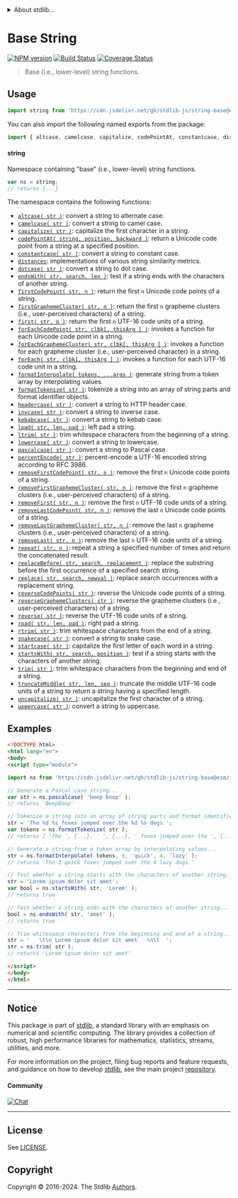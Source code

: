 <!--

@license Apache-2.0

Copyright (c) 2022 The Stdlib Authors.

Licensed under the Apache License, Version 2.0 (the "License");
you may not use this file except in compliance with the License.
You may obtain a copy of the License at

   http://www.apache.org/licenses/LICENSE-2.0

Unless required by applicable law or agreed to in writing, software
distributed under the License is distributed on an "AS IS" BASIS,
WITHOUT WARRANTIES OR CONDITIONS OF ANY KIND, either express or implied.
See the License for the specific language governing permissions and
limitations under the License.

-->


<details>
  <summary>
    About stdlib...
  </summary>
  <p>We believe in a future in which the web is a preferred environment for numerical computation. To help realize this future, we've built stdlib. stdlib is a standard library, with an emphasis on numerical and scientific computation, written in JavaScript (and C) for execution in browsers and in Node.js.</p>
  <p>The library is fully decomposable, being architected in such a way that you can swap out and mix and match APIs and functionality to cater to your exact preferences and use cases.</p>
  <p>When you use stdlib, you can be absolutely certain that you are using the most thorough, rigorous, well-written, studied, documented, tested, measured, and high-quality code out there.</p>
  <p>To join us in bringing numerical computing to the web, get started by checking us out on <a href="https://github.com/stdlib-js/stdlib">GitHub</a>, and please consider <a href="https://opencollective.com/stdlib">financially supporting stdlib</a>. We greatly appreciate your continued support!</p>
</details>

# Base String

[![NPM version][npm-image]][npm-url] [![Build Status][test-image]][test-url] [![Coverage Status][coverage-image]][coverage-url] <!-- [![dependencies][dependencies-image]][dependencies-url] -->

> Base (i.e., lower-level) string functions.



<section class="usage">

## Usage

```javascript
import string from 'https://cdn.jsdelivr.net/gh/stdlib-js/string-base@esm/index.mjs';
```

You can also import the following named exports from the package:

```javascript
import { altcase, camelcase, capitalize, codePointAt, constantcase, distances, dotcase, endsWith, first, firstCodePoint, firstGraphemeCluster, forEach, forEachCodePoint, forEachGraphemeCluster, formatInterpolate, formatTokenize, headercase, invcase, kebabcase, lowercase, lpad, ltrim, pascalcase, percentEncode, removeFirst, removeFirstCodePoint, removeFirstGraphemeCluster, removeLast, removeLastCodePoint, removeLastGraphemeCluster, repeat, replace, replaceBefore, reverse, reverseCodePoints, reverseGraphemeClusters, rpad, rtrim, snakecase, startcase, startsWith, trim, truncateMiddle, uncapitalize, uppercase } from 'https://cdn.jsdelivr.net/gh/stdlib-js/string-base@esm/index.mjs';
```

#### string

Namespace containing "base" (i.e., lower-level) string functions.

```javascript
var ns = string;
// returns {...}
```

The namespace contains the following functions:

<!-- <toc pattern="*"> -->

<div class="namespace-toc">

-   <span class="signature">[`altcase( str )`][@stdlib/string/base/altcase]</span><span class="delimiter">: </span><span class="description">convert a string to alternate case.</span>
-   <span class="signature">[`camelcase( str )`][@stdlib/string/base/camelcase]</span><span class="delimiter">: </span><span class="description">convert a string to camel case.</span>
-   <span class="signature">[`capitalize( str )`][@stdlib/string/base/capitalize]</span><span class="delimiter">: </span><span class="description">capitalize the first character in a string.</span>
-   <span class="signature">[`codePointAt( string, position, backward )`][@stdlib/string/base/code-point-at]</span><span class="delimiter">: </span><span class="description">return a Unicode code point from a string at a specified position.</span>
-   <span class="signature">[`constantcase( str )`][@stdlib/string/base/constantcase]</span><span class="delimiter">: </span><span class="description">convert a string to constant case.</span>
-   <span class="signature">[`distances`][@stdlib/string/base/distances]</span><span class="delimiter">: </span><span class="description">implementations of various string similarity metrics.</span>
-   <span class="signature">[`dotcase( str )`][@stdlib/string/base/dotcase]</span><span class="delimiter">: </span><span class="description">convert a string to dot case.</span>
-   <span class="signature">[`endsWith( str, search, len )`][@stdlib/string/base/ends-with]</span><span class="delimiter">: </span><span class="description">test if a string ends with the characters of another string.</span>
-   <span class="signature">[`firstCodePoint( str, n )`][@stdlib/string/base/first-code-point]</span><span class="delimiter">: </span><span class="description">return the first `n` Unicode code points of a string.</span>
-   <span class="signature">[`firstGraphemeCluster( str, n )`][@stdlib/string/base/first-grapheme-cluster]</span><span class="delimiter">: </span><span class="description">return the first `n` grapheme clusters (i.e., user-perceived characters) of a string.</span>
-   <span class="signature">[`first( str, n )`][@stdlib/string/base/first]</span><span class="delimiter">: </span><span class="description">return the first `n` UTF-16 code units of a string.</span>
-   <span class="signature">[`forEachCodePoint( str, clbk[, thisArg ] )`][@stdlib/string/base/for-each-code-point]</span><span class="delimiter">: </span><span class="description">invokes a function for each Unicode code point in a string.</span>
-   <span class="signature">[`forEachGraphemeCluster( str, clbk[, thisArg ] )`][@stdlib/string/base/for-each-grapheme-cluster]</span><span class="delimiter">: </span><span class="description">invokes a function for each grapheme cluster (i.e., user-perceived character) in a string.</span>
-   <span class="signature">[`forEach( str, clbk[, thisArg ] )`][@stdlib/string/base/for-each]</span><span class="delimiter">: </span><span class="description">invokes a function for each UTF-16 code unit in a string.</span>
-   <span class="signature">[`formatInterpolate( tokens, ...args )`][@stdlib/string/base/format-interpolate]</span><span class="delimiter">: </span><span class="description">generate string from a token array by interpolating values.</span>
-   <span class="signature">[`formatTokenize( str )`][@stdlib/string/base/format-tokenize]</span><span class="delimiter">: </span><span class="description">tokenize a string into an array of string parts and format identifier objects.</span>
-   <span class="signature">[`headercase( str )`][@stdlib/string/base/headercase]</span><span class="delimiter">: </span><span class="description">convert a string to HTTP header case.</span>
-   <span class="signature">[`invcase( str )`][@stdlib/string/base/invcase]</span><span class="delimiter">: </span><span class="description">convert a string to inverse case.</span>
-   <span class="signature">[`kebabcase( str )`][@stdlib/string/base/kebabcase]</span><span class="delimiter">: </span><span class="description">convert a string to kebab case.</span>
-   <span class="signature">[`lpad( str, len, pad )`][@stdlib/string/base/left-pad]</span><span class="delimiter">: </span><span class="description">left pad a string.</span>
-   <span class="signature">[`ltrim( str )`][@stdlib/string/base/left-trim]</span><span class="delimiter">: </span><span class="description">trim whitespace characters from the beginning of a string.</span>
-   <span class="signature">[`lowercase( str )`][@stdlib/string/base/lowercase]</span><span class="delimiter">: </span><span class="description">convert a string to lowercase.</span>
-   <span class="signature">[`pascalcase( str )`][@stdlib/string/base/pascalcase]</span><span class="delimiter">: </span><span class="description">convert a string to Pascal case.</span>
-   <span class="signature">[`percentEncode( str )`][@stdlib/string/base/percent-encode]</span><span class="delimiter">: </span><span class="description">percent-encode a UTF-16 encoded string according to RFC 3986.</span>
-   <span class="signature">[`removeFirstCodePoint( str, n )`][@stdlib/string/base/remove-first-code-point]</span><span class="delimiter">: </span><span class="description">remove the first `n` Unicode code points of a string.</span>
-   <span class="signature">[`removeFirstGraphemeCluster( str, n )`][@stdlib/string/base/remove-first-grapheme-cluster]</span><span class="delimiter">: </span><span class="description">remove the first `n` grapheme clusters (i.e., user-perceived characters) of a string.</span>
-   <span class="signature">[`removeFirst( str, n )`][@stdlib/string/base/remove-first]</span><span class="delimiter">: </span><span class="description">remove the first `n` UTF-16 code units of a string.</span>
-   <span class="signature">[`removeLastCodePoint( str, n )`][@stdlib/string/base/remove-last-code-point]</span><span class="delimiter">: </span><span class="description">remove the last `n` Unicode code points of a string.</span>
-   <span class="signature">[`removeLastGraphemeCluster( str, n )`][@stdlib/string/base/remove-last-grapheme-cluster]</span><span class="delimiter">: </span><span class="description">remove the last `n` grapheme clusters (i.e., user-perceived characters) of a string.</span>
-   <span class="signature">[`removeLast( str, n )`][@stdlib/string/base/remove-last]</span><span class="delimiter">: </span><span class="description">remove the last `n` UTF-16 code units of a string.</span>
-   <span class="signature">[`repeat( str, n )`][@stdlib/string/base/repeat]</span><span class="delimiter">: </span><span class="description">repeat a string a specified number of times and return the concatenated result.</span>
-   <span class="signature">[`replaceBefore( str, search, replacement )`][@stdlib/string/base/replace-before]</span><span class="delimiter">: </span><span class="description">replace the substring before the first occurrence of a specified search string.</span>
-   <span class="signature">[`replace( str, search, newval )`][@stdlib/string/base/replace]</span><span class="delimiter">: </span><span class="description">replace search occurrences with a replacement string.</span>
-   <span class="signature">[`reverseCodePoints( str )`][@stdlib/string/base/reverse-code-points]</span><span class="delimiter">: </span><span class="description">reverse the Unicode code points of a string.</span>
-   <span class="signature">[`reverseGraphemeClusters( str )`][@stdlib/string/base/reverse-grapheme-clusters]</span><span class="delimiter">: </span><span class="description">reverse the grapheme clusters (i.e., user-perceived characters) of a string.</span>
-   <span class="signature">[`reverse( str )`][@stdlib/string/base/reverse]</span><span class="delimiter">: </span><span class="description">reverse the UTF-16 code units of a string.</span>
-   <span class="signature">[`rpad( str, len, pad )`][@stdlib/string/base/right-pad]</span><span class="delimiter">: </span><span class="description">right pad a string.</span>
-   <span class="signature">[`rtrim( str )`][@stdlib/string/base/right-trim]</span><span class="delimiter">: </span><span class="description">trim whitespace characters from the end of a string.</span>
-   <span class="signature">[`snakecase( str )`][@stdlib/string/base/snakecase]</span><span class="delimiter">: </span><span class="description">convert a string to snake case.</span>
-   <span class="signature">[`startcase( str )`][@stdlib/string/base/startcase]</span><span class="delimiter">: </span><span class="description">capitalize the first letter of each word in a string.</span>
-   <span class="signature">[`startsWith( str, search, position )`][@stdlib/string/base/starts-with]</span><span class="delimiter">: </span><span class="description">test if a string starts with the characters of another string.</span>
-   <span class="signature">[`trim( str )`][@stdlib/string/base/trim]</span><span class="delimiter">: </span><span class="description">trim whitespace characters from the beginning and end of a string.</span>
-   <span class="signature">[`truncateMiddle( str, len, seq )`][@stdlib/string/base/truncate-middle]</span><span class="delimiter">: </span><span class="description">truncate the middle UTF-16 code units of a string to return a string having a specified length.</span>
-   <span class="signature">[`uncapitalize( str )`][@stdlib/string/base/uncapitalize]</span><span class="delimiter">: </span><span class="description">uncapitalize the first character of a string.</span>
-   <span class="signature">[`uppercase( str )`][@stdlib/string/base/uppercase]</span><span class="delimiter">: </span><span class="description">convert a string to uppercase.</span>

</div>

<!-- </toc> -->

</section>

<!-- /.usage -->

<!-- Package notes. Make sure to keep an empty line after the `section` element and another before the `/section` close. -->

<section class="notes">

</section>

<!-- /.notes -->

<section class="examples">

## Examples

<!-- TODO: better examples -->

<!-- eslint no-undef: "error" -->

```html
<!DOCTYPE html>
<html lang="en">
<body>
<script type="module">

import ns from 'https://cdn.jsdelivr.net/gh/stdlib-js/string-base@esm/index.mjs';

// Generate a Pascal case string...
var str = ns.pascalcase( 'beep boop' );
// returns 'BeepBoop'

// Tokenize a string into an array of string parts and format identifier objects...
str = 'The %d %s foxes jumped over the %d %s dogs.';
var tokens = ns.formatTokenize( str );
// returns [ 'The ', {...}, ' ', {...}, ' foxes jumped over the ', {...}, ' ', {...}, ' dogs.' ]

// Generate a string from a token array by interpolating values...
str = ns.formatInterpolate( tokens, 3, 'quick', 4, 'lazy' );
// returns 'The 3 quick foxes jumped over the 4 lazy dogs.'

// Test whether a string starts with the characters of another string...
str = 'Lorem ipsum dolor sit amet';
var bool = ns.startsWith( str, 'Lorem' );
// returns true

// Test whether a string ends with the characters of another string...
bool = ns.endsWith( str, 'amet' );
// returns true

// Trim whitespace characters from the beginning and end of a string...
str = '   \t\n Lorem ipsum dolor sit amet   \n\t  ';
str = ns.trim( str );
// returns 'Lorem ipsum dolor sit amet'

</script>
</body>
</html>
```

</section>

<!-- /.examples -->

<!-- Section for related `stdlib` packages. Do not manually edit this section, as it is automatically populated. -->

<section class="related">

</section>

<!-- /.related -->

<!-- Section for all links. Make sure to keep an empty line after the `section` element and another before the `/section` close. -->


<section class="main-repo" >

* * *

## Notice

This package is part of [stdlib][stdlib], a standard library with an emphasis on numerical and scientific computing. The library provides a collection of robust, high performance libraries for mathematics, statistics, streams, utilities, and more.

For more information on the project, filing bug reports and feature requests, and guidance on how to develop [stdlib][stdlib], see the main project [repository][stdlib].

#### Community

[![Chat][chat-image]][chat-url]

---

## License

See [LICENSE][stdlib-license].


## Copyright

Copyright &copy; 2016-2024. The Stdlib [Authors][stdlib-authors].

</section>

<!-- /.stdlib -->

<!-- Section for all links. Make sure to keep an empty line after the `section` element and another before the `/section` close. -->

<section class="links">

[npm-image]: http://img.shields.io/npm/v/@stdlib/string-base.svg
[npm-url]: https://npmjs.org/package/@stdlib/string-base

[test-image]: https://github.com/stdlib-js/string-base/actions/workflows/test.yml/badge.svg?branch=v0.2.1
[test-url]: https://github.com/stdlib-js/string-base/actions/workflows/test.yml?query=branch:v0.2.1

[coverage-image]: https://img.shields.io/codecov/c/github/stdlib-js/string-base/main.svg
[coverage-url]: https://codecov.io/github/stdlib-js/string-base?branch=main

<!--

[dependencies-image]: https://img.shields.io/david/stdlib-js/string-base.svg
[dependencies-url]: https://david-dm.org/stdlib-js/string-base/main

-->

[chat-image]: https://img.shields.io/gitter/room/stdlib-js/stdlib.svg
[chat-url]: https://app.gitter.im/#/room/#stdlib-js_stdlib:gitter.im

[stdlib]: https://github.com/stdlib-js/stdlib

[stdlib-authors]: https://github.com/stdlib-js/stdlib/graphs/contributors

[umd]: https://github.com/umdjs/umd
[es-module]: https://developer.mozilla.org/en-US/docs/Web/JavaScript/Guide/Modules

[deno-url]: https://github.com/stdlib-js/string-base/tree/deno
[deno-readme]: https://github.com/stdlib-js/string-base/blob/deno/README.md
[umd-url]: https://github.com/stdlib-js/string-base/tree/umd
[umd-readme]: https://github.com/stdlib-js/string-base/blob/umd/README.md
[esm-url]: https://github.com/stdlib-js/string-base/tree/esm
[esm-readme]: https://github.com/stdlib-js/string-base/blob/esm/README.md
[branches-url]: https://github.com/stdlib-js/string-base/blob/main/branches.md

[stdlib-license]: https://raw.githubusercontent.com/stdlib-js/string-base/main/LICENSE

<!-- <toc-links> -->

[@stdlib/string/base/altcase]: https://github.com/stdlib-js/string-base-altcase/tree/esm

[@stdlib/string/base/camelcase]: https://github.com/stdlib-js/string-base-camelcase/tree/esm

[@stdlib/string/base/capitalize]: https://github.com/stdlib-js/string-base-capitalize/tree/esm

[@stdlib/string/base/code-point-at]: https://github.com/stdlib-js/string-base-code-point-at/tree/esm

[@stdlib/string/base/constantcase]: https://github.com/stdlib-js/string-base-constantcase/tree/esm

[@stdlib/string/base/distances]: https://github.com/stdlib-js/string-base-distances/tree/esm

[@stdlib/string/base/dotcase]: https://github.com/stdlib-js/string-base-dotcase/tree/esm

[@stdlib/string/base/ends-with]: https://github.com/stdlib-js/string-base-ends-with/tree/esm

[@stdlib/string/base/first-code-point]: https://github.com/stdlib-js/string-base-first-code-point/tree/esm

[@stdlib/string/base/first-grapheme-cluster]: https://github.com/stdlib-js/string-base-first-grapheme-cluster/tree/esm

[@stdlib/string/base/first]: https://github.com/stdlib-js/string-base-first/tree/esm

[@stdlib/string/base/for-each-code-point]: https://github.com/stdlib-js/string-base-for-each-code-point/tree/esm

[@stdlib/string/base/for-each-grapheme-cluster]: https://github.com/stdlib-js/string-base-for-each-grapheme-cluster/tree/esm

[@stdlib/string/base/for-each]: https://github.com/stdlib-js/string-base-for-each/tree/esm

[@stdlib/string/base/format-interpolate]: https://github.com/stdlib-js/string-base-format-interpolate/tree/esm

[@stdlib/string/base/format-tokenize]: https://github.com/stdlib-js/string-base-format-tokenize/tree/esm

[@stdlib/string/base/headercase]: https://github.com/stdlib-js/string-base-headercase/tree/esm

[@stdlib/string/base/invcase]: https://github.com/stdlib-js/string-base-invcase/tree/esm

[@stdlib/string/base/kebabcase]: https://github.com/stdlib-js/string-base-kebabcase/tree/esm

[@stdlib/string/base/left-pad]: https://github.com/stdlib-js/string-base-left-pad/tree/esm

[@stdlib/string/base/left-trim]: https://github.com/stdlib-js/string-base-left-trim/tree/esm

[@stdlib/string/base/lowercase]: https://github.com/stdlib-js/string-base-lowercase/tree/esm

[@stdlib/string/base/pascalcase]: https://github.com/stdlib-js/string-base-pascalcase/tree/esm

[@stdlib/string/base/percent-encode]: https://github.com/stdlib-js/string-base-percent-encode/tree/esm

[@stdlib/string/base/remove-first-code-point]: https://github.com/stdlib-js/string-base-remove-first-code-point/tree/esm

[@stdlib/string/base/remove-first-grapheme-cluster]: https://github.com/stdlib-js/string-base-remove-first-grapheme-cluster/tree/esm

[@stdlib/string/base/remove-first]: https://github.com/stdlib-js/string-base-remove-first/tree/esm

[@stdlib/string/base/remove-last-code-point]: https://github.com/stdlib-js/string-base-remove-last-code-point/tree/esm

[@stdlib/string/base/remove-last-grapheme-cluster]: https://github.com/stdlib-js/string-base-remove-last-grapheme-cluster/tree/esm

[@stdlib/string/base/remove-last]: https://github.com/stdlib-js/string-base-remove-last/tree/esm

[@stdlib/string/base/repeat]: https://github.com/stdlib-js/string-base-repeat/tree/esm

[@stdlib/string/base/replace-before]: https://github.com/stdlib-js/string-base-replace-before/tree/esm

[@stdlib/string/base/replace]: https://github.com/stdlib-js/string-base-replace/tree/esm

[@stdlib/string/base/reverse-code-points]: https://github.com/stdlib-js/string-base-reverse-code-points/tree/esm

[@stdlib/string/base/reverse-grapheme-clusters]: https://github.com/stdlib-js/string-base-reverse-grapheme-clusters/tree/esm

[@stdlib/string/base/reverse]: https://github.com/stdlib-js/string-base-reverse/tree/esm

[@stdlib/string/base/right-pad]: https://github.com/stdlib-js/string-base-right-pad/tree/esm

[@stdlib/string/base/right-trim]: https://github.com/stdlib-js/string-base-right-trim/tree/esm

[@stdlib/string/base/snakecase]: https://github.com/stdlib-js/string-base-snakecase/tree/esm

[@stdlib/string/base/startcase]: https://github.com/stdlib-js/string-base-startcase/tree/esm

[@stdlib/string/base/starts-with]: https://github.com/stdlib-js/string-base-starts-with/tree/esm

[@stdlib/string/base/trim]: https://github.com/stdlib-js/string-base-trim/tree/esm

[@stdlib/string/base/truncate-middle]: https://github.com/stdlib-js/string-base-truncate-middle/tree/esm

[@stdlib/string/base/uncapitalize]: https://github.com/stdlib-js/string-base-uncapitalize/tree/esm

[@stdlib/string/base/uppercase]: https://github.com/stdlib-js/string-base-uppercase/tree/esm

<!-- </toc-links> -->

</section>

<!-- /.links -->
